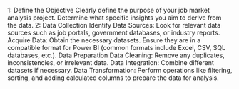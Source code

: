 1: Define the Objective
Clearly define the purpose of your job market analysis project. Determine what specific insights you aim to derive from the data.
2: Data Collection
Identify Data Sources: Look for relevant data sources such as job portals, government databases, or industry reports.
Acquire Data: Obtain the necessary datasets. Ensure they are in a compatible format for Power BI (common formats include Excel, CSV, SQL databases, etc.).
Data Preparation
Data Cleaning: Remove any duplicates, inconsistencies, or irrelevant data.
Data Integration: Combine different datasets if necessary.
Data Transformation: Perform operations like filtering, sorting, and adding calculated columns to prepare the data for analysis.
